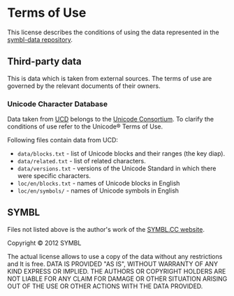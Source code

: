 # Terms of Use

This license describes the conditions of using the data represented in the [symbl-data repository](https://github.com/symbl-cc/symbl-data).

## Third-party data

This is data which is taken from external sources. 
The terms of use are governed by the relevant documents of their owners.

### Unicode Character Database

Data taken from [UCD](http://unicode.org/ucd/) belongs to the [Unicode Consortium](http://www.unicode.org/). 
To clarify the conditions of use refer to the Unicode® Terms of Use.

Following files contain data from UCD:

* `data/blocks.txt` - list of Unicode blocks and their ranges (the key diap).
* `data/related.txt` - list of related characters.
* `data/versions.txt` - versions of the Unicode Standard in which there were specific characters.
* `loc/en/blocks.txt` - names of Unicode blocks in English
* `loc/en/symbols/` - names of Unicode symbols in English

## SYMBL

Files not listed above is the author's work of the [SYMBL.CC website](https://symbl.cc/).

Copyright © 2012 SYMBL

The actual license allows to use a copy of the data without any restrictions and It is free.
DATA IS PROVIDED "AS IS", WITHOUT WARRANTY OF ANY KIND EXPRESS OR IMPLIED. 
THE AUTHORS OR COPYRIGHT HOLDERS ARE NOT LIABLE FOR ANY CLAIM FOR DAMAGE OR OTHER SITUATION ARISING OUT OF THE USE OR OTHER ACTIONS WITH THE DATA PROVIDED.

